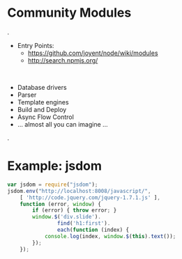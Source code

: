
# Community Modules

.<div class="fs75">

 * Entry Points:
   * <https://github.com/joyent/node/wiki/modules>
   * <http://search.npmjs.org/>

<br/>

 * Database drivers
 * Parser
 * Template engines
 * Build and Deploy
 * Async Flow Control
 * ... almost all you can imagine ...

.</div>

# Example: jsdom

```javascript
var jsdom = require("jsdom");
jsdom.env("http://localhost:8008/javascript/",
    [ 'http://code.jquery.com/jquery-1.7.1.js' ],
    function (error, window) {
        if (error) { throw error; }
        window.$('div.slide').
                find('h1:first').
                each(function (index) {
            console.log(index, window.$(this).text());
        });
    });
```

